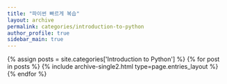```yaml
---
title: "파이썬 빠르게 복습"
layout: archive
permalink: categories/introduction-to-python
author_profile: true
sidebar_main: true
---
```


{% assign posts = site.categories['Introduction to Python'] %}
{% for post in posts %} {% include archive-single2.html type=page.entries_layout %} {% endfor %}

